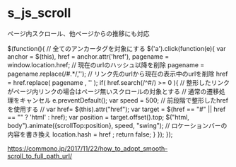 # s_js_scroll
ページ内スクロール、他ページからの推移にも対応

$(function(){
  // 全てのアンカータグを対象にする
  $('a').click(function(e){
    var anchor = $(this),
        href = anchor.attr('href'),
        pagename = window.location.href;
    // 現在のurlのハッシュ以降を削除
    pagename = pagename.replace(/#.*/,'');
    // リンク先のurlから現在の表示中のurlを削除
    href = href.replace( pagename , '' );
    if( href.search(/^#/) >= 0 ){
      // 整形したリンクがページ内リンクの場合はページ無いスクロールの対象とする
      // 通常の遷移処理をキャンセル
      e.preventDefault();
      var speed = 500;
      // 前段階で整形したhrefを使用する
      // var href= $(this).attr("href");
      var target = $(href == "#" || href == "" ? 'html' : href);
      var position = target.offset().top;
      $("html, body").animate({scrollTop:position}, speed, "swing");
      // ロケーションバーの内容を書き換え
      location.hash = href ;
      return false;
    }
  });
});

https://commono.jp/2017/11/22/how_to_adopt_smooth-scroll_to_full_path_url/
